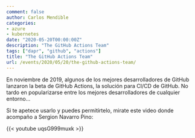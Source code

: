 ```yaml
---
comment: false
author: Carlos Mendible
categories:
- azure
- kubernetes
date: "2020-05-20T00:00:00Z"
description: "The GitHub Actions Team"
tags: ["dapr", "github", "actions"]
title: "The GitHub Actions Team"
url: /events/2020/05/20/the-github-actions-team/
---
```


En noviembre de 2019, algunos de los mejores desarrolladores de GitHub lanzaron la beta de GitHub Actions,
la solución para CI/CD de GitHub. No tardo en popularizarse entre los mejores desarrolladores de cualquier entorno...

Si te apetece usarlo y puedes permitírtelo, mirate este video donde acompaño a Sergion Navarro Pino:

{{< youtube uqsG999muxk >}}